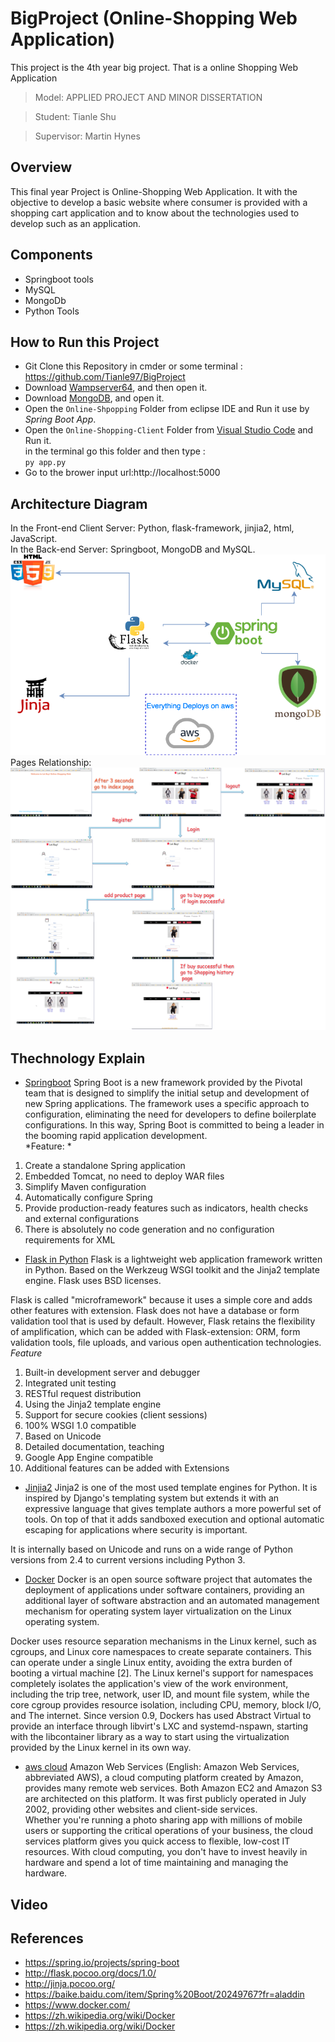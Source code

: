 # BigProject (Online-Shopping Web Application)
This project is the 4th year big project. That is a online Shopping Web Application
> Model: APPLIED PROJECT AND MINOR DISSERTATION

> Student: Tianle Shu

> Supervisor: Martin Hynes

## Overview
This final year Project is Online-Shopping Web Application. It with the objective to develop a basic website where consumer is provided with a shopping cart application and to know about the technologies used to develop such as an application.

## Components
+ Springboot tools
+ MySQL
+ MongoDb
+ Python Tools

## How to Run this Project
+ Git Clone this Repository in cmder or some terminal : https://github.com/Tianle97/BigProject 
+ Download [Wampserver64](http://www.wampserver.com/en/download-wampserver-64bits/), and then open it.
+ Download [MongoDB](https://www.mongodb.com/download-center?jmp=nav), and open it.
+ Open the `Online-Shpopping` Folder from eclipse IDE and Run it use by *Spring Boot App*.
+ Open the `Online-Shopping-Client` Folder from [Visual Studio Code](https://code.visualstudio.com/download) and Run it.</br>
in the terminal go this folder and then type : </br>
 `py app.py`
+ Go to the brower input url:http://localhost:5000 

## Architecture Diagram
In the Front-end Client Server: Python, flask-framework, jinjia2, html, JavaScript. </br>
In the Back-end Server: Springboot, MongoDB and MySQL.
![image](https://github.com/Tianle97/test/blob/master/Untitled%20Diagram.png)
Pages Relationship: </br>
![image](https://github.com/Tianle97/test/blob/master/view.png)

## Thechnology Explain
+ [Springboot](https://spring.io/projects/spring-boot)
Spring Boot is a new framework provided by the Pivotal team that is designed to simplify the initial setup and development of new Spring applications. The framework uses a specific approach to configuration, eliminating the need for developers to define boilerplate configurations. In this way, Spring Boot is committed to being a leader in the booming rapid application development.</br>
 *Feature: * </br>
1. Create a standalone Spring application
2. Embedded Tomcat, no need to deploy WAR files
3. Simplify Maven configuration
4. Automatically configure Spring
5. Provide production-ready features such as indicators, health checks and external configurations
6. There is absolutely no code generation and no configuration requirements for XML 

+ [Flask in Python](http://flask.pocoo.org/docs/1.0/)
Flask is a lightweight web application framework written in Python. Based on the Werkzeug WSGI toolkit and the Jinja2 template engine. Flask uses BSD licenses.

Flask is called "microframework" because it uses a simple core and adds other features with extension. Flask does not have a database or form validation tool that is used by default. However, Flask retains the flexibility of amplification, which can be added with Flask-extension: ORM, form validation tools, file uploads, and various open authentication technologies.</br>
*Feature*<br>
1. Built-in development server and debugger
2. Integrated unit testing
3. RESTful request distribution
4. Using the Jinja2 template engine
5. Support for secure cookies (client sessions)
6. 100% WSGI 1.0 compatible
7. Based on Unicode
8. Detailed documentation, teaching
9. Google App Engine compatible
10. Additional features can be added with Extensions

+ [Jinjia2](http://jinja.pocoo.org/)
Jinja2 is one of the most used template engines for Python. It is inspired by Django's templating system but extends it with an expressive language that gives template authors a more powerful set of tools. On top of that it adds sandboxed execution and optional automatic escaping for applications where security is important.

It is internally based on Unicode and runs on a wide range of Python versions from 2.4 to current versions including Python 3.

+ [Docker](https://www.docker.com/)
Docker is an open source software project that automates the deployment of applications under software containers, providing an additional layer of software abstraction and an automated management mechanism for operating system layer virtualization on the Linux operating system.

Docker uses resource separation mechanisms in the Linux kernel, such as cgroups, and Linux core namespaces to create separate containers. This can operate under a single Linux entity, avoiding the extra burden of booting a virtual machine [2]. The Linux kernel's support for namespaces completely isolates the application's view of the work environment, including the trip tree, network, user ID, and mount file system, while the core cgroup provides resource isolation, including CPU, memory, block I/O, and The internet. Since version 0.9, Dockers has used Abstract Virtual to provide an interface through libvirt's LXC and systemd-nspawn, starting with the libcontainer library as a way to start using the virtualization provided by the Linux kernel in its own way.

+ [aws cloud](https://zh.wikipedia.org/wiki/Docker)
Amazon Web Services (English: Amazon Web Services, abbreviated AWS), a cloud computing platform created by Amazon, provides many remote web services. Both Amazon EC2 and Amazon S3 are architected on this platform. It was first publicly operated in July 2002, providing other websites and client-side services.</br>
Whether you're running a photo sharing app with millions of mobile users or supporting the critical operations of your business, the cloud services platform gives you quick access to flexible, low-cost IT resources. With cloud computing, you don't have to invest heavily in hardware and spend a lot of time maintaining and managing the hardware.

## Video




## References
+ https://spring.io/projects/spring-boot </br>
+ http://flask.pocoo.org/docs/1.0/ </br>
+ http://jinja.pocoo.org/ </br>
+ https://baike.baidu.com/item/Spring%20Boot/20249767?fr=aladdin </br>
+ https://www.docker.com/ </br>
+ https://zh.wikipedia.org/wiki/Docker </br>
+ https://zh.wikipedia.org/wiki/Docker </br>


